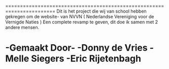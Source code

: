 =======================================================================
Dit is het project die wij van school hebben gekregen om de website-
van NVVN ( Nederlandse Vereniging voor de Vernigde Naties )
Een complete revamp te geven, dit doe ik samen met 2 andere mensen.

-Gemaakt Door-
-Donny de Vries
-Melle Siegers
-Eric Rijetenbagh
=======================================================================
